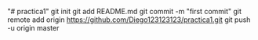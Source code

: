 "# practica1"  git init git add README.md git commit -m "first commit" git remote add origin https://github.com/Diego123123123/practica1.git git push -u origin master
